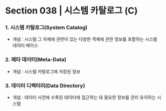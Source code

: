 # Section 038 | 시스템 카탈로그 (C)

### 1. 시스템 카탈로그(System Catalog)
- 개념 : 시스템 그 자체에 관련이 있는 다양한 객체에 관한 정보를 포함하는 시스템 데이터 베이스

### 2. 메타 데이터(Meta-Data)
- 개념 : 시스템 카탈로그에 저장된 정보

### 3. 데이터 디렉터리(Data Directory)
- 개념 : 데이터 사전에 수록된 데이터에 접근하는 데 필요한 정보를 관리 유지하는 시스템